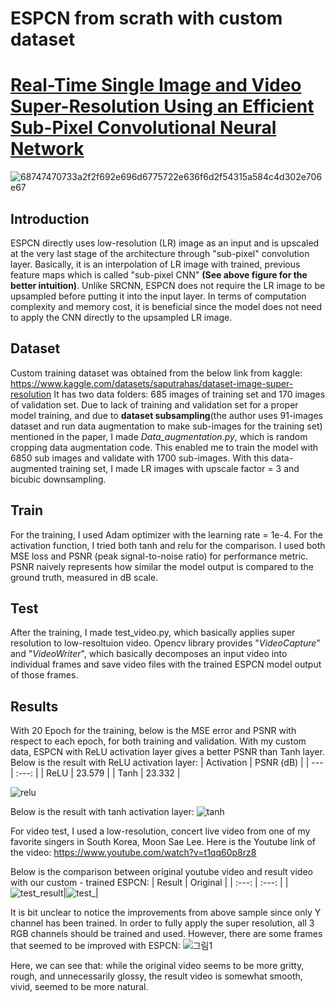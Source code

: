 # ESPCN from scrath with custom dataset
# [Real-Time Single Image and Video Super-Resolution Using an Efficient Sub-Pixel Convolutional Neural Network](https://arxiv.org/pdf/1609.05158.pdf)
![68747470733a2f2f692e696d6775722e636f6d2f54315a584c4d302e706e67](https://user-images.githubusercontent.com/82307352/168478374-5175a83a-54f3-40e1-ad01-a95e644fd51a.png)


## Introduction
ESPCN directly uses low-resolution (LR) image as an input and is upscaled at the very last stage of the architecture through "sub-pixel" convolution layer. Basically, it is an interpolation of LR image with trained, previous feature maps which is called "sub-pixel CNN" **(See above figure for the better intuition)**. Unlike SRCNN, ESPCN does not require the LR image to be upsampled before putting it into the input layer. In terms of computation complexity and memory cost, it is beneficial since the model does not need to apply the CNN directly to the upsampled LR image. 

## Dataset
Custom training dataset was obtained from the below link from kaggle:
https://www.kaggle.com/datasets/saputrahas/dataset-image-super-resolution
It has two data folders: 685 images of training set and 170 images of validation set. Due to lack of training and validation set for a proper model training, and due to **dataset subsampling**(the author uses 91-images dataset and run data augmentation to make sub-images for the training set) mentioned in the paper, I made *Data_augmentation.py*, which is random cropping data augmentation code. This enabled me to train the model with 6850 sub images and validate with 1700 sub-images. With this data-augmented training set, I made LR images with upscale factor = 3 and bicubic downsampling. 

## Train
For the training, I used Adam optimizer with the learning rate = 1e-4. For the activation function, I tried both tanh and relu for the comparison. I used both MSE loss and PSNR (peak signal-to-noise ratio) for performance metric. PSNR naively represents how similar the model output is compared to the ground truth, measured in dB scale. 

## Test 
After the training, I made test_video.py, which basically applies super resolution to low-resoltuion video. Opencv library provides "*VideoCapture*" and "*VideoWriter*", which basically decomposes an input video into individual frames and save video files with the trained ESPCN model output of those frames. 

## Results
With 20 Epoch for the training, below is the MSE error and PSNR with respect to each epoch, for both training and validation. With my custom data, ESPCN with ReLU activation layer gives a better PSNR than Tanh layer. 
Below is the result with ReLU activation layer:
| Activation     | PSNR (dB) |
| ---  | :---:  |
| ReLU | 23.579 |
| Tanh | 23.332 |

![relu](https://user-images.githubusercontent.com/82307352/168479217-2dcfa068-f040-4f37-9b76-0b3023798d9f.png)

Below is the result with tanh activation layer:
![tanh](https://user-images.githubusercontent.com/82307352/168479287-818dc324-772a-47f1-97e7-5e549d95c19c.jpg)

For video test, I used a low-resolution, concert live video from one of my favorite singers in South Korea, Moon Sae Lee. Here is the Youtube link of the video: https://www.youtube.com/watch?v=t1qq60p8rz8

Below is the comparison between original youtube video and result video with our custom - trained ESPCN:
| Result | Original |
| :---:  | :---:  |
|![test_result](https://user-images.githubusercontent.com/82307352/168539455-42904b21-2fd4-462e-ab0c-7efe63b14616.gif)|![test_](https://user-images.githubusercontent.com/82307352/168539674-147e64e2-5a71-4063-8952-f133903adae7.gif)|

It is bit unclear to notice the improvements from above sample since only Y channel has been trained. In order to fully apply the super resolution, all 3 RGB channels should be trained and used. However, there are some frames that seemed to be improved with ESPCN:
![그림1](https://user-images.githubusercontent.com/82307352/168540595-5c8db63c-f1be-4441-967e-d6e3ba3f615d.jpg)


Here, we can see that: while the original video seems to be more gritty, rough, and unnecessarily glossy, the result video is somewhat smooth, vivid, seemed to be more natural. 




